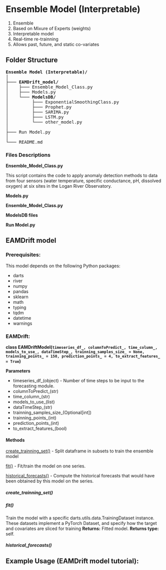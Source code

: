 # Ensemble Model (Interpretable)


1) Ensemble
2) Based on Mixure of Experts (weights)
3) Interpretable model
4) Real-time re-trainning
5) Allows past, future, and static co-variates

## Folder Structure

<pre>
<b>Ensemble Model (Interpretable)/</b>  
│  
├─── <b>EAMDrift_model/</b>  
│    ├─── Ensemble_Model_Class.py  
│    ├─── Models.py  
│    └─── <b>ModelsDB/</b>  
│         ├─── ExponentialSmoothingClass.py  
│         ├─── Prophet.py  
│         ├─── SARIMA.py  
│         ├─── LSTM.py  
│         └─── other_model.py  
│  
├─── Run Model.py  
│  
└─── README.md  
</pre>

### Files Descriptions

**Ensemble_Model_Class.py**

This script contains the code to apply anomaly detection methods to data from four sensors (water temperature, specific conductance, pH, dissolved oxygen) at six sites in the Logan River Observatory. 

**Models.py**

**Ensemble_Model_Class.py**

**ModelsDB files**

**Run Model.py**

## EAMDrift model

### Prerequisites:

This model depends on the following Python packages:

- darts
- river
- numpy
- pandas
- sklearn
- math
- typing
- tqdm
- datetime
- warnings

### EAMDrift:

<b>class EAMDriftModel(```timeseries_df_, columnToPredict_, time_column_, models_to_use_, dataTimeStep_,
                       trainning_samples_size_ = None,
                       trainning_points_ = 150,
                       prediction_points_ = 4,
                       to_extract_features_ = True```)</b>

<b>Parameters</b>
 - timeseries_df_(object) - Number of time steps to be input to the forecasting module.
 - columnToPredict_(str)
 - time_column_(str)
 - models_to_use_(list)
 - dataTimeStep_(str)
 - trainning_samples_size_(Optional[int])
 - trainning_points_(int)
 - prediction_points_(int)
 - to_extract_features_(bool)

#### Methods
[create_trainning_set()](#create_trainning_set) - Split dataframe in subsets to train the ensemble model

[fit()](#fit) - Fit/train the model on one series.

[historical_forecasts()](#historical_forecasts) - Compute the historical forecasts that would have been obtained by this model on the series.


##### <a name="create_trainning_set"></a> create_trainning_set()
##### <a name="fit"></a> fit()
Train the model with a specific darts.utils.data.TrainingDataset instance. These datasets implement a PyTorch Dataset, and specify how the target and covariates are sliced for training
**Returns:** Fitted model.
**Returns type:** self.

##### <a name="historical_forecasts"></a> historical_forecasts()

## Example Usage (EAMDrift model tutorial):

<pre>

</pre>






